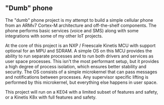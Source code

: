 "Dumb" phone
------------

The "dumb" phone project is my attempt to build a simple cellular phone from an
ARMv7 Cortex-M architecture and off-the-shelf components.  The phone performs
basic services (voice and SMS) along with some integrations with some of my
other IoT projects.

At the core of this project is an NXP / Freescale Kinetis MCU with support
optional for an MPU and SDRAM.  A simple OS on this MCU provides the ability to
run separate processes and to run both drivers and services as user space
processes.  This isn't the most performant setup, but it provides a high degree
of process isolation, which ensures better stability and security.  The OS
consists of a simple microkernel that can pass messages and notifications
between processes.  Any supervisor specific lifting is performed by this
microkernel, but everything else happens in user space.

This project will run on a KE04 with a limited subset of features and safety, or
a Kinetis K8x with full features and safety.
